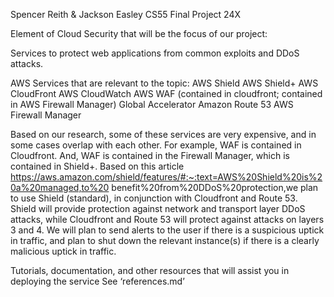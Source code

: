 Spencer Reith & Jackson Easley
CS55 Final Project
24X

Element of Cloud Security that will be the focus of our project:

Services to protect web applications from common exploits and DDoS attacks.

AWS Services that are relevant to the topic:
AWS Shield
AWS Shield+
AWS  CloudFront
AWS CloudWatch
AWS WAF (contained in cloudfront; contained in AWS Firewall Manager)
Global Accelerator
Amazon Route 53
AWS Firewall Manager

Based on our research, some of these services are very expensive, and in some cases overlap with each other. For example, WAF is contained in Cloudfront. And, WAF is contained in the Firewall Manager, which is contained in Shield+. Based on this article https://aws.amazon.com/shield/features/#:~:text=AWS%20Shield%20is%20a%20managed,to%20 benefit%20from%20DDoS%20protection,we plan to use Shield (standard), in conjunction with Cloudfront and Route 53. Shield will provide protection against network and transport layer DDoS attacks, while Cloudfront and Route 53 will protect against attacks on layers 3 and 4. We will plan to send alerts to the user if there is a suspicious uptick in traffic, and plan to shut down the relevant instance(s) if there is a clearly malicious uptick in traffic.

Tutorials, documentation, and other resources that will assist you in deploying the service
See ‘references.md’

